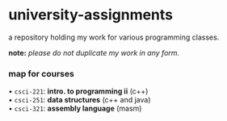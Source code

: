# university-assignments
a repository holding my work for various programming classes.

**note:** *please do not duplicate my work in any form.*

### map for courses
• `csci-221`: **intro. to programming ii** (c++)  
• `csci-251`: **data structures** (c++ and java)  
• `csci-321`: **assembly language** (masm)
